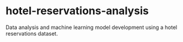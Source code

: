 # hotel-reservations-analysis
Data analysis and machine learning model development using a hotel reservations dataset.
